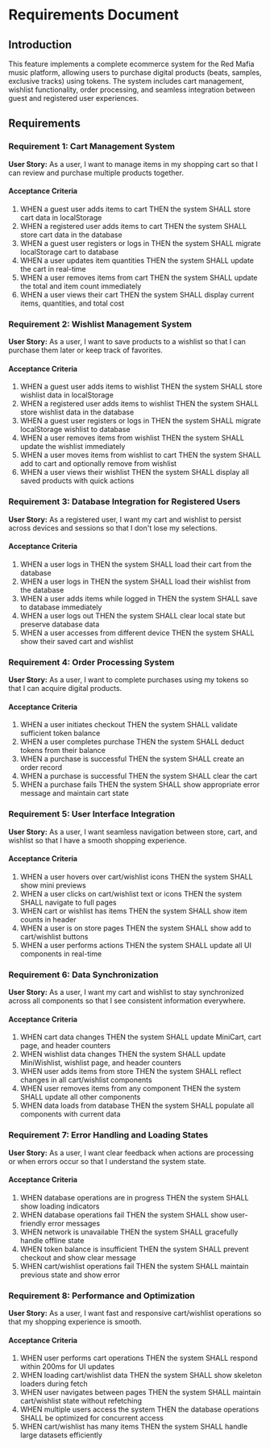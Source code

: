# Requirements Document

## Introduction

This feature implements a complete ecommerce system for the Red Mafia music platform, allowing users to purchase digital products (beats, samples, exclusive tracks) using tokens. The system includes cart management, wishlist functionality, order processing, and seamless integration between guest and registered user experiences.

## Requirements

### Requirement 1: Cart Management System

**User Story:** As a user, I want to manage items in my shopping cart so that I can review and purchase multiple products together.

#### Acceptance Criteria

1. WHEN a guest user adds items to cart THEN the system SHALL store cart data in localStorage
2. WHEN a registered user adds items to cart THEN the system SHALL store cart data in the database
3. WHEN a guest user registers or logs in THEN the system SHALL migrate localStorage cart to database
4. WHEN a user updates item quantities THEN the system SHALL update the cart in real-time
5. WHEN a user removes items from cart THEN the system SHALL update the total and item count immediately
6. WHEN a user views their cart THEN the system SHALL display current items, quantities, and total cost

### Requirement 2: Wishlist Management System

**User Story:** As a user, I want to save products to a wishlist so that I can purchase them later or keep track of favorites.

#### Acceptance Criteria

1. WHEN a guest user adds items to wishlist THEN the system SHALL store wishlist data in localStorage
2. WHEN a registered user adds items to wishlist THEN the system SHALL store wishlist data in the database
3. WHEN a guest user registers or logs in THEN the system SHALL migrate localStorage wishlist to database
4. WHEN a user removes items from wishlist THEN the system SHALL update the wishlist immediately
5. WHEN a user moves items from wishlist to cart THEN the system SHALL add to cart and optionally remove from wishlist
6. WHEN a user views their wishlist THEN the system SHALL display all saved products with quick actions

### Requirement 3: Database Integration for Registered Users

**User Story:** As a registered user, I want my cart and wishlist to persist across devices and sessions so that I don't lose my selections.

#### Acceptance Criteria

1. WHEN a user logs in THEN the system SHALL load their cart from the database
2. WHEN a user logs in THEN the system SHALL load their wishlist from the database
3. WHEN a user adds items while logged in THEN the system SHALL save to database immediately
4. WHEN a user logs out THEN the system SHALL clear local state but preserve database data
5. WHEN a user accesses from different device THEN the system SHALL show their saved cart and wishlist

### Requirement 4: Order Processing System

**User Story:** As a user, I want to complete purchases using my tokens so that I can acquire digital products.

#### Acceptance Criteria

1. WHEN a user initiates checkout THEN the system SHALL validate sufficient token balance
2. WHEN a user completes purchase THEN the system SHALL deduct tokens from their balance
3. WHEN a purchase is successful THEN the system SHALL create an order record
4. WHEN a purchase is successful THEN the system SHALL clear the cart
5. WHEN a purchase fails THEN the system SHALL show appropriate error message and maintain cart state

### Requirement 5: User Interface Integration

**User Story:** As a user, I want seamless navigation between store, cart, and wishlist so that I have a smooth shopping experience.

#### Acceptance Criteria

1. WHEN a user hovers over cart/wishlist icons THEN the system SHALL show mini previews
2. WHEN a user clicks on cart/wishlist text or icons THEN the system SHALL navigate to full pages
3. WHEN cart or wishlist has items THEN the system SHALL show item counts in header
4. WHEN a user is on store pages THEN the system SHALL show add to cart/wishlist buttons
5. WHEN a user performs actions THEN the system SHALL update all UI components in real-time

### Requirement 6: Data Synchronization

**User Story:** As a user, I want my cart and wishlist to stay synchronized across all components so that I see consistent information everywhere.

#### Acceptance Criteria

1. WHEN cart data changes THEN the system SHALL update MiniCart, cart page, and header counters
2. WHEN wishlist data changes THEN the system SHALL update MiniWishlist, wishlist page, and header counters
3. WHEN user adds items from store THEN the system SHALL reflect changes in all cart/wishlist components
4. WHEN user removes items from any component THEN the system SHALL update all other components
5. WHEN data loads from database THEN the system SHALL populate all components with current data

### Requirement 7: Error Handling and Loading States

**User Story:** As a user, I want clear feedback when actions are processing or when errors occur so that I understand the system state.

#### Acceptance Criteria

1. WHEN database operations are in progress THEN the system SHALL show loading indicators
2. WHEN database operations fail THEN the system SHALL show user-friendly error messages
3. WHEN network is unavailable THEN the system SHALL gracefully handle offline state
4. WHEN token balance is insufficient THEN the system SHALL prevent checkout and show clear message
5. WHEN cart/wishlist operations fail THEN the system SHALL maintain previous state and show error

### Requirement 8: Performance and Optimization

**User Story:** As a user, I want fast and responsive cart/wishlist operations so that my shopping experience is smooth.

#### Acceptance Criteria

1. WHEN user performs cart operations THEN the system SHALL respond within 200ms for UI updates
2. WHEN loading cart/wishlist data THEN the system SHALL show skeleton loaders during fetch
3. WHEN user navigates between pages THEN the system SHALL maintain cart/wishlist state without refetching
4. WHEN multiple users access the system THEN the database operations SHALL be optimized for concurrent access
5. WHEN cart/wishlist has many items THEN the system SHALL handle large datasets efficiently